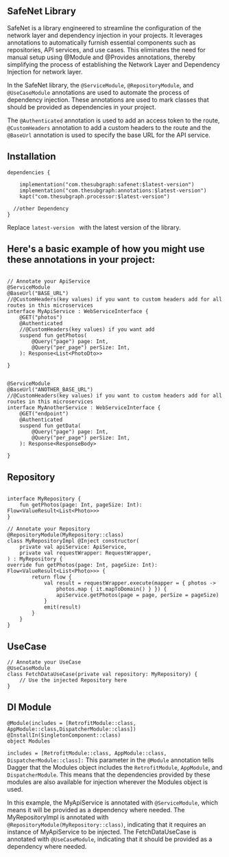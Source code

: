 ## SafeNet Library


SafeNet is a library engineered to streamline the configuration of the network layer and dependency injection in your projects.
It leverages annotations to automatically furnish essential components such as repositories, API services, and use cases. 
This eliminates the need for manual setup using @Module and @Provides annotations, thereby simplifying the process of establishing the Network Layer and Dependency Injection for network layer.


In the SafeNet library, the ```@ServiceModule```, ```@RepositoryModule```, and ```@UseCaseModule``` annotations are used to automate the process of dependency injection. These annotations are used to mark classes that should be provided as dependencies in your project.

The ```@Authenticated``` annotation is used to add an access token to the route,  ```@CustomHeaders``` annotation to add a custom headers to the route
and the ```@BaseUrl``` annotation is used to specify the base URL for the API service.


## Installation

```
dependencies {

    implementation("com.thesubgraph:safenet:$latest-version")
    implementation("com.thesubgraph:annotations:$latest-version")
    kapt("com.thesubgraph.processor:$latest-version")

  //other Dependency
}
```
Replace ```latest-version ``` with the latest version of the library.


## Here's a basic example of how you might use these annotations in your project:

```

// Annotate your ApiService
@ServiceModule
@BaseUrl("BASE_URL")
//@CustomHeaders(key values) if you want to custom headers add for all routes in this microservices
interface MyApiService : WebServiceInterface {
    @GET("photos")
    @Authenticated
    //@CustomHeaders(key values) if you want add
    suspend fun getPhotos(
        @Query("page") page: Int,
        @Query("per_page") perSize: Int,
    ): Response<List<PhotoDto>>

}


@ServiceModule
@BaseUrl("ANOTHER_BASE_URL")
//@CustomHeaders(key values) if you want to custom headers add for all routes in this microservices
interface MyAnotherService : WebServiceInterface {
    @GET("endpoint")
    @Authenticated
    suspend fun getData(
        @Query("page") page: Int,
        @Query("per_page") perSize: Int,
    ): Response<ResponseBody>

}

```
## Repository
```

interface MyRepository {
    fun getPhotos(page: Int, pageSize: Int): Flow<ValueResult<List<Photo>>>
}

// Annotate your Repository
@RepositoryModule(MyRepository::class)
class MyRepositoryImpl @Inject constructor(
    private val apiService: ApiService, 
    private val requestWrapper: RequestWrapper,
) : MyRepository {
override fun getPhotos(page: Int, pageSize: Int): Flow<ValueResult<List<Photo>>> {
        return flow {
            val result = requestWrapper.execute(mapper = { photos ->
                photos.map { it.mapToDomain() } }) {
                apiService.getPhotos(page = page, perSize = pageSize)
            }
            emit(result)
        }
    }
}
```
## UseCase 

```
// Annotate your UseCase
@UseCaseModule
class FetchDataUseCase(private val repository: MyRepository) {
    // Use the injected Repository here
}

```

## DI Module

```
@Module(includes = [RetrofitModule::class, AppModule::class,DispatcherModule::class])
@InstallIn(SingletonComponent::class)
object Modules

```
```includes = [RetrofitModule::class, AppModule::class, DispatcherModule::class]:```
This parameter in the ```@Module``` annotation tells Dagger that the Modules object includes the ```RetrofitModule```, ```AppModule```, and ```DispatcherModule```. This means that the dependencies provided by these modules are also available for injection wherever the Modules object is used.

In this example, the MyApiService is annotated with ```@ServiceModule```, which means it will be provided as a dependency where needed. 
The MyRepositoryImpl is annotated with ```@RepositoryModule(MyRepository::class)```, indicating that it requires an instance of MyApiService to be injected. 
The FetchDataUseCase is annotated with ```@UseCaseModule```, indicating that it should be provided as a dependency where needed. 



